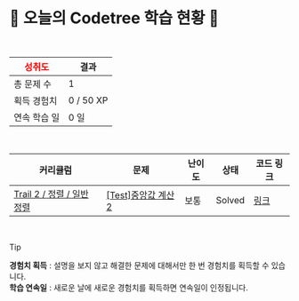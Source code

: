 # 🌲 오늘의 Codetree 학습 현황 🌲

<br />

| <span style="color:red;display:block;text-align:center;"> **성취도**</span> | 결과 |
|---|---|
| 총 문제 수 | 1 |
| 획득 경험치 | 0 / 50 XP |
| 연속 학습 일 | 0 일 |

<br />

|커리큘럼|문제|난이도|상태|코드 링크|
|---|---|---|---|---|
|[Trail 2 / 정렬 / 일반 정렬](https://www.codetree.ai/trail-info/novice-mid/)|[[Test]중앙값 계산 2](https://www.codetree.ai/trails/complete/curated-cards/test-get-median-2/)|보통|Solved|[링크](https://github.com/27kanghan/codetree-TILs/blob/main/250722/%EC%A4%91%EC%95%99%EA%B0%92%20%EA%B3%84%EC%82%B0%202/get-median-2.py)|


<br />

> [!TIP]
> **경험치 획득** : 설명을 보지 않고 해결한 문제에 대해서만 한 번 경험치를 획득할 수 있습니다.  
> **학습 연속일** : 새로운 날에 새로운 경험치를 획득하면 연속일이 인정됩니다.

